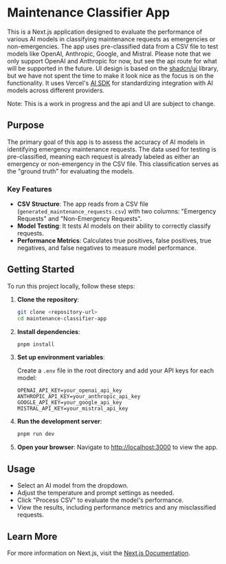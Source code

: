 # Maintenance Classifier App

This is a Next.js application designed to evaluate the performance of various AI models in classifying maintenance requests as emergencies or non-emergencies. The app uses pre-classified data from a CSV file to test models like OpenAI, Anthropic, Google, and Mistral. Please note that we only support OpenAI and Anthropic for now, but see the api route for what will be supported in the future. UI design is based on the [shadcn/ui](https://ui.shadcn.com/) library, but we have not spent the time to make it look nice as the focus is on the functionality. It uses Vercel's [AI SDK](https://sdk.vercel.ai/) for standardizing integration with AI models across different providers.

Note: This is a work in progress and the api and UI are subject to change.

## Purpose

The primary goal of this app is to assess the accuracy of AI models in identifying emergency maintenance requests. The data used for testing is pre-classified, meaning each request is already labeled as either an emergency or non-emergency in the CSV file. This classification serves as the "ground truth" for evaluating the models.

### Key Features

- **CSV Structure**: The app reads from a CSV file (`generated_maintenance_requests.csv`) with two columns: "Emergency Requests" and "Non-Emergency Requests".
- **Model Testing**: It tests AI models on their ability to correctly classify requests.
- **Performance Metrics**: Calculates true positives, false positives, true negatives, and false negatives to measure model performance.

## Getting Started

To run this project locally, follow these steps:

1. **Clone the repository**:

   ```bash
   git clone <repository-url>
   cd maintenance-classifier-app
   ```

2. **Install dependencies**:

   ```bash
   pnpm install
   ```

3. **Set up environment variables**:

   Create a `.env` file in the root directory and add your API keys for each model:

   ```plaintext
   OPENAI_API_KEY=your_openai_api_key
   ANTHROPIC_API_KEY=your_anthropic_api_key
   GOOGLE_API_KEY=your_google_api_key
   MISTRAL_API_KEY=your_mistral_api_key
   ```

4. **Run the development server**:

   ```bash
   pnpm run dev
   ```

5. **Open your browser**:
   Navigate to [http://localhost:3000](http://localhost:3000) to view the app.

## Usage

- Select an AI model from the dropdown.
- Adjust the temperature and prompt settings as needed.
- Click "Process CSV" to evaluate the model's performance.
- View the results, including performance metrics and any misclassified requests.

## Learn More

For more information on Next.js, visit the [Next.js Documentation](https://nextjs.org/docs).
